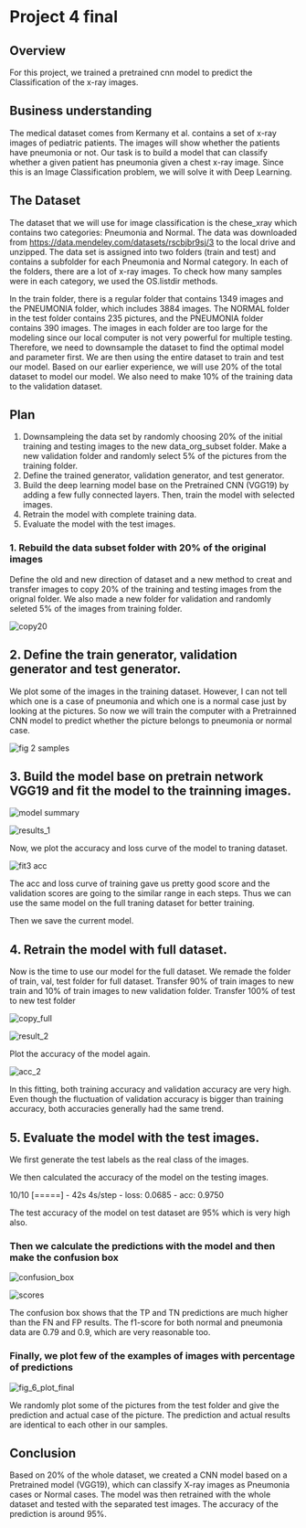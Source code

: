 # Project 4 final
## Overview
For this project, we trained a pretrained cnn model to predict the Classification of the x-ray images.

## Business understanding
The medical dataset comes from Kermany et al. contains a set of x-ray images of pediatric patients. The images will show whether the patients have pneumonia or not. Our task is to build a model that can classify whether a given patient has pneumonia given a chest x-ray image. Since this is an Image Classification problem, we will solve it with Deep Learning.

## The Dataset
The dataset that we will use for image classification is the chese_xray which contains two categories: Pneumonia and Normal. The data was downloaded from https://data.mendeley.com/datasets/rscbjbr9sj/3 to the local drive and unzipped. The data set is assigned into two folders (train and test) and contains a subfolder for each Pneumonia and Normal category.
In each of the folders, there are a lot of x-ray images. To check how many samples were in each category, we used the OS.listdir methods.

In the train folder, there is a regular folder that contains 1349 images and the PNEUMONIA folder, which includes 3884 images. The NORMAL folder in the test folder contains 235 pictures, and the PNEUMONIA folder contains 390 images. The images in each folder are too large for the modeling since our local computer is not very powerful for multiple testing. Therefore, we need to downsample the dataset to find the optimal model and parameter first. We are then using the entire dataset to train and test our model. Based on our earlier experience, we will use 20% of the total dataset to model our model. We also need to make 10% of the training data to the validation dataset.


## Plan

1. Downsampleing the data set by randomly choosing 20% of the initial training and testing images to the new data_org_subset folder. Make a new validation folder and randomly select 5% of the pictures from the training folder.
2. Define the trained generator, validation generator, and test generator.
3. Build the deep learning model base on the Pretrained CNN (VGG19) by adding a few fully connected layers. Then, train the model with selected images.
4. Retrain the model with complete training data. 
5. Evaluate the model with the test images.


### 1. Rebuild the data subset folder with 20% of the original images

Define the old and new direction of dataset and a new method to creat and transfer images to copy 20% of the training and testing images from the orignal folder. We also made a new folder for validation and randomly seleted 5% of the images from training folder.


![copy20](https://raw.githubusercontent.com/sachenl/dsc-phase-4-project/main/image/copy%2020.png)





## 2. Define the train generator, validation generator and test generator.


We plot some of the images in the training dataset. However, I can not tell which one is a case of pneumonia and which one is a normal case just by looking at the pictures. So now we will train the computer with a Pretrainned CNN model to predict whether the picture belongs to pneumonia or normal case.

![fig 2 samples](https://raw.githubusercontent.com/sachenl/dsc-phase-4-project/main/image/fig%202%20sample%20images.png)



##  3. Build the model base on pretrain network VGG19 and fit the model to the trainning images.



![model summary ](https://raw.githubusercontent.com/sachenl/dsc-phase-4-project/main/image/fig%202%20extra%20model%20summary.png)     
                                                                 



![results_1](https://raw.githubusercontent.com/sachenl/dsc-phase-4-project/main/image/results_1_partial.png)

Now, we plot the accuracy and loss curve of the model to traning dataset.


![fit3 acc](https://raw.githubusercontent.com/sachenl/dsc-phase-4-project/main/image/fig%203%20acc_partial.png)

The acc and loss curve of training gave us pretty good score and the validation scores are going to the similar range in each steps. Thus we can use the same model on the full traning dataset for better training.

Then we save the current model.

## 4. Retrain the model with full  dataset.

Now is the time to use our model for the full dataset. We  remade the folder of train, val, test folder for full dataset. 
Transfer 90% of train images to new train and 10% of train images to new validation folder. 
Transfer 100% of test to new test folder


![copy_full](https://raw.githubusercontent.com/sachenl/dsc-phase-4-project/main/image/copy%20all.png)




![result_2](https://raw.githubusercontent.com/sachenl/dsc-phase-4-project/main/image/results_2_full.png)


Plot the accuracy of the model again.


![acc_2](https://raw.githubusercontent.com/sachenl/dsc-phase-4-project/main/image/fig%204%20acc_full.png)


In this fitting, both training accuracy and validation accuracy are very high. Even though the fluctuation of validation accuracy is bigger than training accuracy, both accuracies generally had the same trend. 

## 5. Evaluate the model with the test images.
We first generate the test labels as the real class of the images.

We then calculated the accuracy of the model on the testing images.

10/10 [=====] - 42s 4s/step - loss: 0.0685 - acc: 0.9750

The test accuracy of the model on test dataset are 95% which is very high also.

### Then we calculate the predictions with the model and then make the confusion box


![confusion_box](https://raw.githubusercontent.com/sachenl/dsc-phase-4-project/main/image/fig%205%20confusionbox.png)


![scores](https://raw.githubusercontent.com/sachenl/dsc-phase-4-project/main/image/scores.png)

The confusion box shows that the TP and TN predictions are much higher than the FN and FP results. The f1-score for both normal and pneumonia data are 0.79 and 0.9, which are very reasonable too. 

### Finally, we  plot few of the examples of images with  percentage of predictions


![fig_6_plot_final](https://raw.githubusercontent.com/sachenl/dsc-phase-4-project/main/image/fig%206%20samples%20final.png)

We randomly plot some of the pictures from the test folder and give the prediction and actual case of the picture. The prediction and actual results are identical to each other in our samples. 

## Conclusion
Based on 20% of the whole dataset, we created a CNN model based on a Pretrained model (VGG19), which can classify X-ray images as Pneumonia cases or Normal cases. The model was then retrained with the whole dataset and tested with the separated test images. The accuracy of the prediction is around 95%. 




